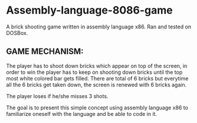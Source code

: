 # Assembly-language-8086-game
A brick shooting game written in assembly language x86.
Ran and tested on DOSBox.

## GAME MECHANISM:

The player has to shoot down bricks which appear on top of the screen, in order to win the player has to keep on shooting down bricks until the top most white colored bar gets filled. There are total of 6 bricks but everytime all the 6 bricks get taken down, the screen is renewed with 6 bricks again.

The player loses if he/she misses 3 shots.

The goal is to present this simple concept using assembly language x86 to familiarize oneself with the language and be able to code in it.
